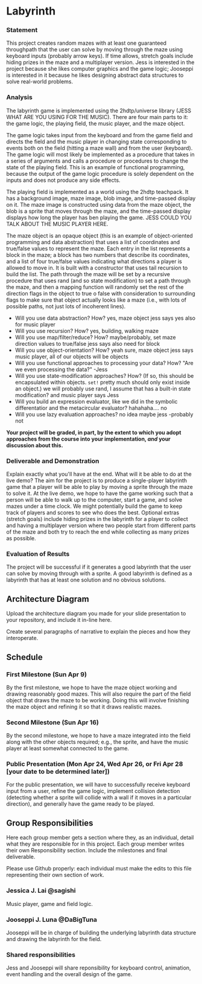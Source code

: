 # Labyrinth

### Statement
This project creates random mazes with at least one guaranteed throughpath that the user can solve by moving through the maze using keyboard inputs (probably arrow keys).  If time allows, stretch goals include hiding prizes in the maze and a multiplayer version.  Jess is interested in the project because she likes computer graphics and the game logic; Jooseppi is interested in it because he likes designing abstract data structures to solve real-world problems.

### Analysis
The labyrinth game is implemented using the 2hdtp/universe library (JESS WHAT ARE YOU USING FOR THE MUSIC).  There are four main parts to it: the game logic, the playing field, the music player, and the maze object.  

The game logic takes input from the keyboard and from the game field and directs the field and the music player in changing state corresponding to events both on the field (hitting a maze wall) and from the user (keyboard).  The game logic will most likely be implemented as a procedure that takes in a series of arguments and calls a procedure or procedures to change the state of the playing field.  This is an example of functional programming, because the output of the game logic procedure is solely dependent on the inputs and does not produce any side effects.  

The playing field is implemented as a world using the 2hdtp teachpack.  It has a background image, maze image, blob image, and time-passed display on it.  The maze image is constructed using data from the maze object, the blob is a sprite that moves through the maze, and the time-passed display displays how long the player has ben playing the game.  JESS COULD YOU TALK ABOUT THE MUSIC PLAYER HERE.  

The maze object is an opaque object (this is an example of object-oriented programming and data abstraction) that uses a list of coordinates and true/false values to represent the maze.  Each entry in the list represents a block in the maze; a block has two numbers that describe its coordinates, and a list of four true/false values indicating what directions a player is allowed to move in.  It is built with a constructor that uses tail recursion to build the list.  The path through the maze will be set by a recursive procedure that uses rand (and so state modification) to set a path through the maze, and then a mapping function will randomly set the rest of the direction flags in the object to true o false with consideration to surrounding flags to make sure that object actually looks like a maze (i.e., with lots of possible paths, not just lots of incoherent lines).

- Will you use data abstraction? How?     yes, maze object     jess says yes also for music player 
- Will you use recursion? How?            yes, building, walking maze   
- Will you use map/filter/reduce? How?    maybe/probably, set maze direction values to true/false   jess says also need for block
- Will you use object-orientation? How?   yeah sure, maze object      jess says music player, all of our objects will be objects
- Will you use functional approaches to processing your data? How?  "Are we even processing the data?"  -Jess
- Will you use state-modification approaches? How? (If so, this should be encapsulated within objects. `set!` pretty much should only exist inside an object.)      we will probably use rand, I assume that has a built-in state modification? and music player says Jess
- Will you build an expression evaluator, like we did in the symbolic differentatior and the metacircular evaluator?  hahahaha.... no
- Will you use lazy evaluation approaches?  no idea maybe jess -probably not

**Your project will be graded, in part, by the extent to which you adopt approaches from the course into your implementation, _and_ your discussion about this.**

### Deliverable and Demonstration
Explain exactly what you'll have at the end. What will it be able to do at the live demo?
The aim for the project is to produce a single-player labyrinth game that a player will be able to play by moving a sprite through the maze to solve it.  At the live demo, we hope to have the game working such that a person will be able to walk up to the computer, start a game, and solve mazes under a time clock.  We might potentially build the game to keep track of players and scores to see who does the best.  Optional extras (stretch goals) include hiding prizes in the labyrinth for a player to collect and having a multiplayer version where two people start from different parts of the maze and both try to reach the end while collecting as many prizes as possible.

### Evaluation of Results
The project will be successful if it generates a good labyrinth that the user can solve by  moving through with a sprite.  A good labyrinth is defined as a labyrinth that has at least one solution and no obvious solutions.

## Architecture Diagram
Upload the architecture diagram you made for your slide presentation to your repository, and include it in-line here.

Create several paragraphs of narrative to explain the pieces and how they interoperate.

## Schedule

### First Milestone (Sun Apr 9)
By the first milestone, we hope to have the maze object working and drawing reasonably good mazes.  This will also require the part of the field object that draws the maze to be working.  Doing this will involve finishing the maze object and refining it so that it draws realistic mazes.

### Second Milestone (Sun Apr 16)
By the second milestone, we hope to have a maze integrated into the field along with the other objects required; e.g., the sprite, and have the music player at least somewhat connected to the game.

### Public Presentation (Mon Apr 24, Wed Apr 26, or Fri Apr 28 [your date to be determined later])
For the public presentation, we will have to successfully receive keyboard input from a user, refine the game logic, implement collision detection (detecting whether a sprite will collide with a wall if it moves in a particular direction), and generally have the game ready to be played. 

## Group Responsibilities
Here each group member gets a section where they, as an individual, detail what they are responsible for in this project. Each group member writes their own Responsibility section. Include the milestones and final deliverable.

Please use Github properly: each individual must make the edits to this file representing their own section of work.

### Jessica J. Lai @sagishi
Music player, game and field logic. 

### Jooseppi J. Luna @DaBigTuna
Jooseppi will be in charge of building the underlying labyrinth data structure and drawing the labyrinth for the field.

### Shared responsibilities
Jess and Jooseppi will share reponsibility for keyboard control, animation, event handling and the overall design of the game.
